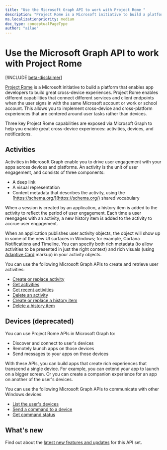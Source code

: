 ```yaml
---
title: "Use the Microsoft Graph API to work with Project Rome "
description: "Project Rome is a Microsoft initiative to build a platform that enables app developers to build great cross-device experiences. Project Rome enables different capabilities that connect different services and client endpoints when the user signs in with the same Microsoft account or work or school account. This allows you to implement cross-device and cross-platform experiences that are centered around user tasks rather than devices. "
ms.localizationpriority: medium
doc_type: conceptualPageType
author: "ailae"
---
```


# Use the Microsoft Graph API to work with Project Rome

[!INCLUDE [beta-disclaimer](../../includes/beta-disclaimer.md)]

[Project Rome](https://developer.microsoft.com/windows/project-rome) is a Microsoft initiative to build a platform that enables app developers to build great cross-device experiences. Project Rome enables different capabilities that connect different services and client endpoints when the user signs in with the same Microsoft account or work or school account. This allows you to implement cross-device and cross-platform experiences that are centered around user tasks rather than devices.

Three key Project Rome capabilities are exposed via Microsoft Graph to help you enable great cross-device experiences: activities, devices, and notifications.

## Activities

Activities in Microsoft Graph enable you to drive user engagement with your apps across devices and platforms. An activity is the unit of user engagement, and consists of three components:

- A deep link
- A visual representation
- Content metadata that describes the activity, using the [https://schema.org/](https://schema.org/) shared vocabulary

When a session is created by an application, a history item is added to the activity to reflect the period of user engagement. Each time a user reengages with an activity, a new history item is added to the activity to accrue user engagement.

When an application publishes user activity objects, the object will show up in some of the new UI surfaces in Windows; for example, Cortana Notifications and Timeline. You can specify both rich metadata (to allow activities to be presented in just the right context) and rich visuals (using [Adaptive Card](https://adaptivecards.io/) markup) in your activity objects.

You can use the following Microsoft Graph APIs to create and retrieve user activities:

- [Create or replace activity](../api/projectrome-put-activity.md)
- [Get activities](../api/projectrome-get-activities.md)
- [Get recent activities](../api/projectrome-get-recent-activities.md)
- [Delete an activity](../api/projectrome-delete-activity.md)
- [Create or replace a history item](../api/projectrome-put-historyitem.md)
- [Delete a history item](../api/projectrome-delete-historyitem.md)

## Devices (deprecated)

You can use Project Rome APIs in Microsoft Graph to:

- Discover and connect to user's devices
- Remotely launch apps on those devices
- Send messages to your apps on those devices

With these APIs, you can build apps that create rich experiences that transcend a single device. For example, you can extend your app to launch on a bigger screen. Or you can create a companion experience for an app on another of the user's devices.

You can use the following Microsoft Graph APIs to communicate with other Windows devices:

- [List the user's devices](../api/user-list-devices.md)
- [Send a command to a device](../api/send-device-command.md)
- [Get command status](../api/get-device-command-status.md)

## What's new
Find out about the [latest new features and updates](/graph/whats-new-overview) for this API set.

